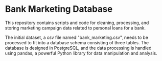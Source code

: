 # Bank Marketing Database
This repository contains scripts and code for cleaning, processing, and storing marketing campaign data related to personal loans for a bank.

The initial dataset, a csv file named "bank_marketing.csv", needs to be processed to fit into a database schema consisting of three tables. The database is designed in PostgreSQL, and the data processing is handled using pandas, a powerful Python library for data manipulation and analysis.
